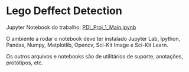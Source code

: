 # Lego Deffect Detection

Jupyter Notebook do trabalho: [PDI_Proj_1_Main.ipynb](https://github.com/kallyous/DIP-2024/blob/master/Proj_1_Lego_Deffect_Detection/PDI_Proj_1_Main.ipynb)

O ambiente a rodar o notebook deve ter instalado Jupyter Lab, Ipython, Pandas, Numpy, Matplotlib, Opencv, Sci-Kit Image e Sci-Kit Learn.

Os outros arquivos e notebooks são de utilitários de suporte, anotações, protótipos, etc.

